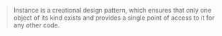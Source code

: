 > Instance is a creational design pattern, which ensures that only one object of its kind exists and provides a single point of access to it for any other code.